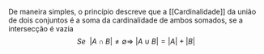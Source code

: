 De maneira simples, o princípio descreve que a [[Cardinalidade]] da união de dois conjuntos é a soma da cardinalidade de ambos somados, se a intersecção é vazia
$$Se~~|A\cap B| \neq\emptyset \Rightarrow ~|A \cup B|=|A|+|B|$$

